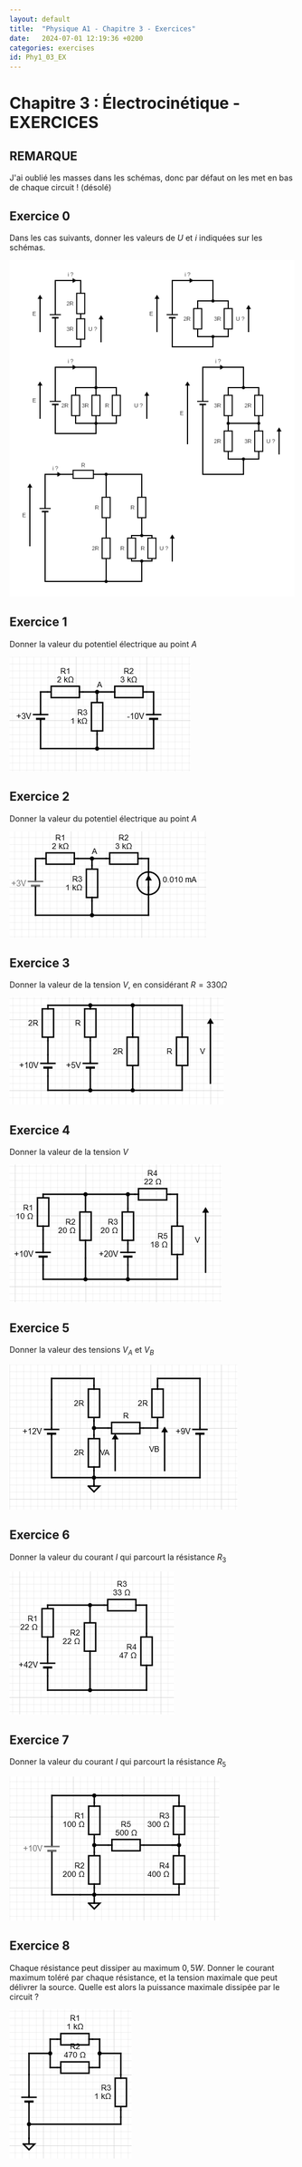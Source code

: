 ```yaml
---
layout: default
title:  "Physique A1 - Chapitre 3 - Exercices"
date:   2024-07-01 12:19:36 +0200
categories: exercises
id: Phy1_03_EX
---
```


# Chapitre 3 : Électrocinétique - EXERCICES

## REMARQUE

J'ai oublié les masses dans les schémas, donc par défaut on les met en bas de chaque circuit ! (désolé)

## Exercice 0

Dans les cas suivants, donner les valeurs de $U$ et $i$ indiquées sur les schémas.

![](./img/03_EX/Ex0_TD.png)

## Exercice 1

Donner la valeur du potentiel électrique au point $A$

![](./img/03_EX/Ex1_IMDEA.png)

## Exercice 2

Donner la valeur du potentiel électrique au point $A$

![](./img/03_EX/Ex2_IMDEA.png)

## Exercice 3

Donner la valeur de la tension $V$, en considérant $R = 330\Omega$

![](./img/03_EX/Ex3_IMDEA.png)

## Exercice 4

Donner la valeur de la tension $V$

![](./img/03_EX/Ex4_IMDEA.png)

## Exercice 5 

Donner la valeur des tensions $V_A$ et $V_B$

![](./img/03_EX/Ex5_IMDEA.png)

## Exercice 6

Donner la valeur du courant $I$ qui parcourt la résistance $R_3$

![](./img/03_EX/Ex6_IMDEA.png)

## Exercice 7

Donner la valeur du courant $I$ qui parcourt la résistance $R_5$

![](./img/03_EX/Ex7_IMDEA.png)

## Exercice 8

Chaque résistance peut dissiper au maximum $0,5 W$. Donner le courant maximum toléré par chaque résistance, et la tension maximale que peut délivrer la source. Quelle est alors la puissance maximale dissipée par le circuit ? 

![](./img/03_EX/Ex8_IMDEA.png)